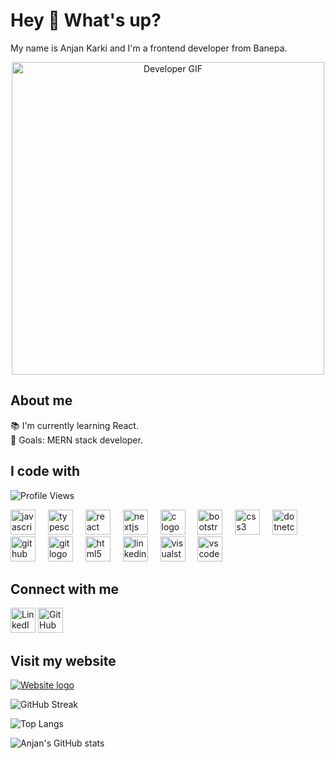 <h1 align="left">Hey 👋 What's up?</h1>

<p align="left">My name is Anjan Karki and I'm a frontend developer from Banepa.</p>
<div align="center">
  <img src="https://media.giphy.com/media/qgQUggAC3Pfv687qPC/giphy.gif" alt="Developer GIF" width="500"/>
</div>

<h2 align="left">About me</h2>

<p align="left">📚 I'm currently learning React.<br>🎯 Goals: MERN stack developer.</p>

<h2 align="left">I code with</h2>

<p align="left">
  <img src="https://komarev.com/ghpvc/?username=yourusername&color=blue" alt="Profile Views" />
</p>

<div align="left">
  <img src="https://cdn.jsdelivr.net/gh/devicons/devicon/icons/javascript/javascript-original.svg" height="40" alt="javascript logo" />
  <img width="12" />
  <img src="https://cdn.jsdelivr.net/gh/devicons/devicon/icons/typescript/typescript-original.svg" height="40" alt="typescript logo" />
  <img width="12" />
  <img src="https://cdn.jsdelivr.net/gh/devicons/devicon/icons/react/react-original.svg" height="40" alt="react logo" />
  <img width="12" />
  <img src="https://cdn.jsdelivr.net/gh/devicons/devicon/icons/nextjs/nextjs-original.svg" height="40" alt="nextjs logo" />
  <img width="12" />
  <img src="https://cdn.jsdelivr.net/gh/devicons/devicon/icons/c/c-original.svg" height="40" alt="c logo" />
  <img width="12" />
  <img src="https://cdn.jsdelivr.net/gh/devicons/devicon/icons/bootstrap/bootstrap-original.svg" height="40" alt="bootstrap logo" />
  <img width="12" />
  <img src="https://cdn.jsdelivr.net/gh/devicons/devicon/icons/css3/css3-original.svg" height="40" alt="css3 logo" />
  <img width="12" />
  <img src="https://cdn.jsdelivr.net/gh/devicons/devicon/icons/dotnetcore/dotnetcore-original.svg" height="40" alt="dotnetcore logo" />
  <img width="12" />
  <img src="https://cdn.jsdelivr.net/gh/devicons/devicon/icons/github/github-original.svg" height="40" alt="github logo" />
  <img width="12" />
  <img src="https://cdn.jsdelivr.net/gh/devicons/devicon/icons/git/git-original.svg" height="40" alt="git logo" />
  <img width="12" />
  <img src="https://cdn.jsdelivr.net/gh/devicons/devicon/icons/html5/html5-original.svg" height="40" alt="html5 logo" />
  <img width="12" />
  <img src="https://cdn.jsdelivr.net/gh/devicons/devicon/icons/linkedin/linkedin-original.svg" height="40" alt="linkedin logo" />
  <img width="12" />
  <img src="https://cdn.jsdelivr.net/gh/devicons/devicon/icons/visualstudio/visualstudio-plain.svg" height="40" alt="visualstudio logo" />
  <img width="12" />
  <img src="https://cdn.jsdelivr.net/gh/devicons/devicon/icons/vscode/vscode-original.svg" height="40" alt="vscode logo" />
</div>

<h2 align="left">Connect with me</h2>

<p align="left">
  <a href="https://www.linkedin.com/in/anjan-karki-395791233/"><img src="https://cdn.jsdelivr.net/gh/devicons/devicon/icons/linkedin/linkedin-original.svg" height="40" alt="LinkedIn logo" /></a>
  <a href="https://github.com/karkianjan"><img src="https://cdn.jsdelivr.net/gh/devicons/devicon/icons/github/github-original.svg" height="40" alt="GitHub logo" /></a>
</p>

<h2 align="left">Visit my website</h2>

<p align="left">
  <a href="https://www.anjankarki.com.np/"><img src="https://img.shields.io/badge/Website-Visit%20Now-blue" alt="Website logo" /></a>
</p>

![GitHub Streak](https://github-readme-streak-stats.herokuapp.com/?user=yourusername&theme=dark&hide_border=true)

![Top Langs](https://github-readme-stats.vercel.app/api/top-langs/?username=yourusername&layout=compact&theme=dark&hide_border=true)

![Anjan's GitHub stats](https://github-readme-stats.vercel.app/api?username=yourusername&show_icons=true&theme=dark&hide_border=true)
